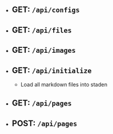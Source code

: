 - ## GET: `/api/configs`
- ## GET: `/api/files`
- ## GET: `/api/images`
- ## GET: `/api/initialize`
	- Load all markdown files into staden
- ## GET: `/api/pages`
- ## POST: `/api/pages`
